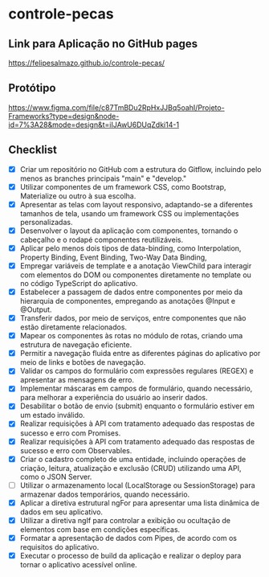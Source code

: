 # controle-pecas

## Link para Aplicação no GitHub pages

https://felipesalmazo.github.io/controle-pecas/

## Protótipo

https://www.figma.com/file/c87TmBDu2RpHxJJBq5oahI/Projeto-Frameworks?type=design&node-id=7%3A28&mode=design&t=iIJAwU6DUqZdki14-1

## Checklist

- [X] Criar um repositório no GitHub com a estrutura do Gitflow, incluindo pelo menos as branches principais "main" e "develop."
- [X] Utilizar componentes de um framework CSS, como Bootstrap, Materialize ou outro à sua escolha.
- [X] Apresentar as telas com layout responsivo, adaptando-se a diferentes tamanhos de tela, usando um framework CSS ou implementações personalizadas.
- [X] Desenvolver o layout da aplicação com componentes, tornando o cabeçalho e o rodapé componentes reutilizáveis.
- [X] Aplicar pelo menos dois tipos de data-binding, como Interpolation, Property Binding, Event Binding, Two-Way Data Binding, 
- [X] Empregar variáveis de template e a anotação ViewChild para interagir com elementos do DOM ou componentes diretamente no template ou no código TypeScript do aplicativo.
- [X] Estabelecer a passagem de dados entre componentes por meio da hierarquia de componentes, empregando as anotações @Input e @Output.
- [X] Transferir dados, por meio de serviços, entre componentes que não estão diretamente relacionados.
- [X] Mapear os componentes às rotas no módulo de rotas, criando uma estrutura de navegação eficiente.
- [X] Permitir a navegação fluida entre as diferentes páginas do aplicativo por meio de links e botões de navegação.
- [X] Validar os campos do formulário com expressões regulares (REGEX) e apresentar as mensagens de erro.
- [X] Implementar máscaras em campos de formulário, quando necessário, para melhorar a experiência do usuário ao inserir dados.
- [X] Desabilitar o botão de envio (submit) enquanto o formulário estiver em um estado inválido.
- [X] Realizar requisições à API com tratamento adequado das respostas de sucesso e erro com Promises.
- [X] Realizar requisições à API com tratamento adequado das respostas de sucesso e erro com Observables.
- [X] Criar o cadastro completo de uma entidade, incluindo operações de criação, leitura, atualização e exclusão (CRUD) utilizando uma API, como o JSON Server.
- [ ] Utilizar o armazenamento local (LocalStorage ou SessionStorage) para armazenar dados temporários, quando necessário.
- [X] Aplicar a diretiva estrutural ngFor para apresentar uma lista dinâmica de dados em seu aplicativo.
- [X] Utilizar a diretiva ngIf para controlar a exibição ou ocultação de elementos com base em condições específicas.
- [X] Formatar a apresentação de dados com Pipes, de acordo com os requisitos do aplicativo.
- [x] Executar o processo de build da aplicação e realizar o deploy para tornar o aplicativo acessível online.
